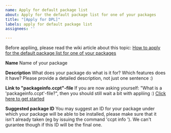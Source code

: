 ```yaml
---
name: Apply for default package list
about: Apply for the default package list for one of your packages
title: "[Apply for DPL]"
labels: apply for default package list
assignees: ''

---
```


Before appliing, please read the wiki article about this topic: [How to apply for the default package list for one of your packages](https://github.com/PentagonLP/ccpt/wiki/How-to-apply-for-the-default-package-list-for-one-of-your-packages)

**Name**
Name of your package

**Description**
What does your package do what is it for? Which features does it have? Please provide a detailed description, not just one sentence :)

**Link to "packageinfo.ccpt"-file**
If you are now asking yourself: "What is a 'packageinfo.ccpt'-file?", then you should still wait a bit with appliing :) [Click here to get started](https://github.com/PentagonLP/ccpt/wiki/Create-your-own-package)

**Suggested package ID**
You may suggest an ID for your package under which your package will be able to be installed, please make sure that it isn't already taken (eg by issuing the command 'ccpt info <Your ID>'). We can't gurantee though if this ID will be the final one.
